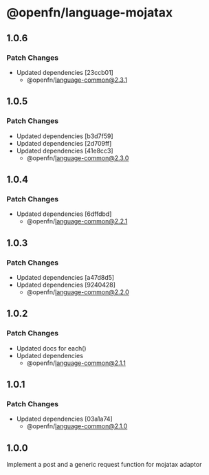 # @openfn/language-mojatax

## 1.0.6

### Patch Changes

- Updated dependencies [23ccb01]
  - @openfn/language-common@2.3.1

## 1.0.5

### Patch Changes

- Updated dependencies [b3d7f59]
- Updated dependencies [2d709ff]
- Updated dependencies [41e8cc3]
  - @openfn/language-common@2.3.0

## 1.0.4

### Patch Changes

- Updated dependencies [6dffdbd]
  - @openfn/language-common@2.2.1

## 1.0.3

### Patch Changes

- Updated dependencies [a47d8d5]
- Updated dependencies [9240428]
  - @openfn/language-common@2.2.0

## 1.0.2

### Patch Changes

- Updated docs for each()
- Updated dependencies
  - @openfn/language-common@2.1.1

## 1.0.1

### Patch Changes

- Updated dependencies [03a1a74]
  - @openfn/language-common@2.1.0

## 1.0.0

Implement a post and a generic request function for mojatax adaptor
